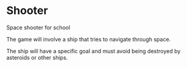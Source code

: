 # Shooter
Space shooter for school

The game will involve a ship that tries to navigate through space.

The ship will have a specific goal and must avoid being destroyed by asteroids or other ships.
